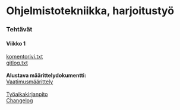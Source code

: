 # Ohjelmistotekniikka, harjoitustyö
### Tehtävät
#### Viikko 1
[komentorivi.txt](https://github.com/lottapispa/ot-harjoitystyo/blob/master/laskarit/viikko1/komentorivi.txt)\
[gitlog.txt](https://github.com/lottapispa/ot-harjoitystyo/blob/master/laskarit/viikko1/gitlog.txt)\
\
**Alustava määrittelydokumentti:** \
[Vaatimusmäärittely](https://github.com/lottapispa/ot-harjoitystyo/blob/master/dokumentaatio/vaatimusmaarittely.md)\
\
[Työaikakirjanpito](https://github.com/lottapispa/ot-harjoitystyo/blob/master/dokumentaatio/tyoaikakirjanpito.md)
\
[Changelog](https://github.com/lottapispa/ot-harjoitystyo/blob/master/dokumentaatio/changelog.md)
